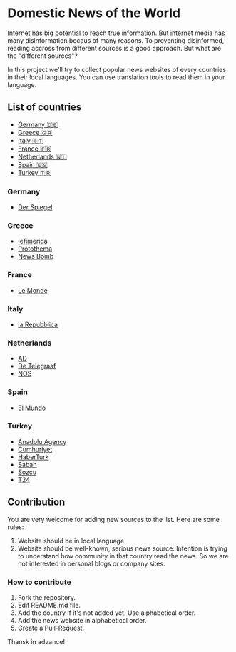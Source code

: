# Domestic News of the World

Internet has big potential to reach true information. But internet media has many disinformation becaus of many reasons. To preventing disinformed, reading accross from different sources is a good approach. But what are the "different sources"?

In this project we'll try to collect popular news websites of every countries in their local languages. You can use translation tools to read them in your language.

## List of countries

* [Germany 🇩🇪](#germany)
* [Greece 🇬🇷](#greece)
* [Italy 🇮🇹](#italy)
* [France 🇫🇷](#france)
* [Netherlands 🇳🇱](#netherlands)
* [Spain 🇪🇸](#spain)
* [Turkey 🇹🇷](#turkey)

### Germany

* [Der Spiegel](https://www.spiegel.de)

### Greece

* [Iefimerida](https://www.iefimerida.gr)
* [Protothema](https://www.protothema.gr)
* [News Bomb](https://www.newsbomb.gr)

### France

* [Le Monde](https://www.lemonde.fr)

### Italy

* [la Repubblica](https://www.repubblica.it)

### Netherlands

* [AD](https://www.ad.nl)
* [De Telegraaf](https://www.telegraaf.nl)
* [NOS](https://nos.nl)

### Spain

* [El Mundo](https://www.elmundo.es)

### Turkey

* [Anadolu Agency](https://www.aa.com.tr)
* [Cumhuriyet](https://www.cumhuriyet.com.tr)
* [HaberTurk](https://www.haberturk.com)
* [Sabah](https://www.sabah.com.tr)
* [Sozcu](https://www.sozcu.com.tr)
* [T24](https://www.t24.com.tr)

## Contribution

You are very welcome for adding new sources to the list. Here are some rules:

1. Website should be in local language
2. Website should be well-known, serious news source. Intention is trying to understand how community in that country read the news. So we are not interested in personal blogs or company sites.

### How to contribute

1. Fork the repository.
2. Edit README.md file.
3. Add the country if it's not added yet. Use alphabetical order.
4. Add the news website in alphabetical order.
5. Create a Pull-Request.

Thansk in advance!

